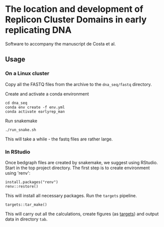 # The location and development of Replicon Cluster Domains in early replicating DNA

Software to accompany the manuscript de Costa et al.

## Usage

### On a Linux cluster

Copy all the FASTQ files from the archive to the `dna_seq/fastq` directory.

Create and activate a conda environment

```
cd dna_seq
conda env create -f env.yml
conda activate earlyrep_man
```

Run snakemake

```
./run_snake.sh
```

This will take a while - the fastq files are rather large.

### In RStudio

Once bedgraph files are created by snakemake, we suggest using RStudio. Start in the top project directory. The first step is to create environment using 'renv':

```
install.packages("renv")
renv::restore()
```

This will install all necessary packages. Run the `targets` pipeline.

```
targets::tar_make()
```

This will carry out all the calculations, create figures (as [targets](https://books.ropensci.org/targets/)) and output data in directory `tab`.

